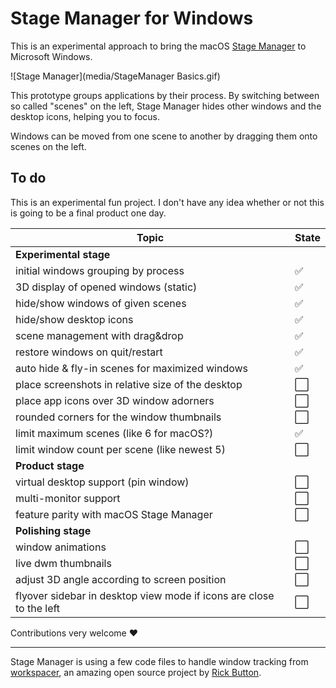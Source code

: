 # Stage Manager for Windows

This is an experimental approach to bring the macOS [Stage Manager](https://9to5mac.com/2022/07/26/stage-manager-on-mac/) to Microsoft Windows.

![Stage Manager](media/StageManager Basics.gif)

This prototype groups applications by their process. By switching between so called "scenes" on the left, Stage Manager hides other windows and the desktop icons, helping you to focus.

Windows can be moved from one scene to another by dragging them onto scenes on the left.

## To do

This is an experimental fun project. I don't have any idea whether or not this is going to be a final product one day. 

|Topic|State|
|-|-|
|**Experimental stage**||
|initial windows grouping by process|✅|
|3D display of opened windows (static)|✅|
|hide/show windows of given scenes|✅|
|hide/show desktop icons|✅|
|scene management with drag&drop|✅|
|restore windows on quit/restart|✅|
|auto hide & fly-in scenes for maximized windows|✅|
|place screenshots in relative size of the desktop|⬜|
|place app icons over 3D window adorners|⬜|
|rounded corners for the window thumbnails|⬜|
|limit maximum scenes (like 6 for macOS?)|✅|
|limit window count per scene (like newest 5)|⬜|
|**Product stage**||
|virtual desktop support (pin window)|⬜|
|multi-monitor support|⬜|
|feature parity with macOS Stage Manager|⬜|
|**Polishing stage**||
|window animations|⬜|
|live dwm thumbnails|⬜|
|adjust 3D angle according to screen position|⬜|
|flyover sidebar in desktop view mode if icons are close to the left|⬜|

Contributions very welcome :heart:

---

Stage Manager is using a few code files to handle window tracking from [workspacer](https://github.com/workspacer/workspacer), an amazing open source project by [Rick Button](https://github.com/rickbutton).
